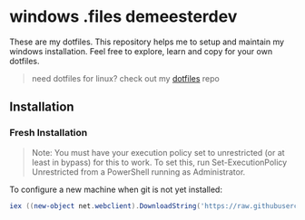 # windows .files demeesterdev

These are my dotfiles. This repository helps me to setup and maintain my windows installation. Feel free to explore, learn and copy for your own dotfiles.

> need dotfiles for linux? check out my [dotfiles](https://github.com/demeesterdev/dotfiles) repo

## Installation

### Fresh Installation

> Note: You must have your execution policy set to unrestricted (or at least in bypass) for this to work. To set this, run Set-ExecutionPolicy Unrestricted from a PowerShell running as Administrator.

To configure a new machine when git is not yet installed:

```powershell
iex ((new-object net.webclient).DownloadString('https://raw.githubusercontent.com/demeesterdev/dotfiles-windows/main/scripts/install.ps1'))
```